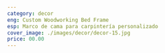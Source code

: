 ```yaml
---
category: decor
eng: Custom Woodworking Bed Frame
esp: Marco de cama para carpintería personalizado
cover_image: ./images/decor/decor-15.jpg
price: 00.00
---
```

 
